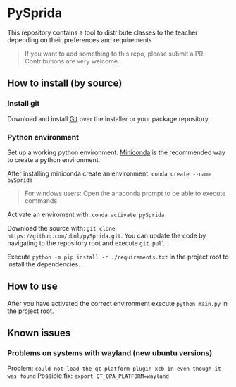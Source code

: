 # PySprida

This repository contains a tool to distribute classes to the teacher depending on their preferences and requirements

> If you want to add something to this repo, please submit a PR. Contributions are very welcome.

## How to install (by source)
### Install git
Download and install [Git](https://git-scm.com/downloads) over the installer or your package repository.
### Python environment
Set up a working python environment. [Miniconda](https://docs.conda.io/en/latest/miniconda.html) is the recommended way to create a python environment.

After installing miniconda create an environment:
`conda create --name pySprida`

> For windows users: Open the anaconda prompt to be able to execute commands

Activate an enviroment with:
`conda activate pySprida`

Download the source with: `git clone https://github.com/pbnl/pySprida.git`.
You can update the code by navigating to the repository root and execute `git pull`.

Execute `python -m pip install -r ./requirements.txt` in the project root to install the dependencies.
## How to use
After you have activated the correct environment execute `python main.py` in the project root.


## Known issues

### Problems on systems with wayland (new ubuntu versions)
Problem: `could not load the qt platform plugin xcb in even though it was found`
Possible fix: `export QT_QPA_PLATFORM=wayland`

